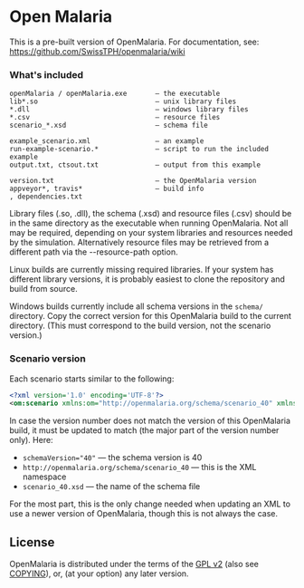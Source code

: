 Open Malaria
============

This is a pre-built version of OpenMalaria. For documentation, see:
https://github.com/SwissTPH/openmalaria/wiki

### What's included ###

```
openMalaria / openMalaria.exe       — the executable
lib*.so                             — unix library files
*.dll                               — windows library files
*.csv                               — resource files
scenario_*.xsd                      — schema file

example_scenario.xml                — an example
run-example-scenario.*              — script to run the included example
output.txt, ctsout.txt              — output from this example

version.txt                         — the OpenMalaria version
appveyor*, travis*                  — build info
, dependencies.txt
```

Library files (.so, .dll), the schema (.xsd) and resource files (.csv) should
be in the same directory as the executable when running OpenMalaria. Not all
may be required, depending on your system libraries and resources needed by the
simulation. Alternatively resource files may be retrieved from a different path
via the --resource-path option.

Linux builds are currently missing required libraries. If your system has
different library versions, it is probably easiest to clone the repository and
build from source.

Windows builds currently include all schema versions in the `schema/` directory.
Copy the correct version for this OpenMalaria build to the current directory.
(This must correspond to the build version, not the scenario version.)

### Scenario version ###

Each scenario starts similar to the following:
```xml
<?xml version='1.0' encoding='UTF-8'?>
<om:scenario xmlns:om="http://openmalaria.org/schema/scenario_40" xmlns:xsi="http://www.w3.org/2001/XMLSchema-instance" name="Example Scenario" schemaVersion="40" xsi:schemaLocation="http://openmalaria.org/schema/scenario_40 scenario_40.xsd">
```

In case the version number does not match the version of this OpenMalaria build,
it must be updated to match (the major part of the version number only). Here:

-   `schemaVersion="40"` — the schema version is 40
-   `http://openmalaria.org/schema/scenario_40` — this is the XML namespace
-   `scenario_40.xsd` — the name of the schema file

For the most part, this is the only change needed when updating an XML to use a
newer version of OpenMalaria, though this is not always the case.


## License ##

OpenMalaria is distributed under the terms of the
[GPL v2](http://opensource.org/licenses/GPL-2.0) (also see [COPYING](COPYING)),
or, (at your option) any later version.
